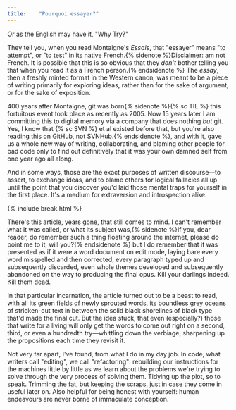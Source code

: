 ```yaml
---
title:    "Pourquoi essayer?"
---
```


Or as the English may have it, "Why Try?"

They tell you, when you read Montaigne's _Essais_, that "essayer" means "to
attempt", or "to test" in its native French.{% sidenote %}Disclaimer: am not
French. It is possible that this is so obvious that they _don't_ bother
telling you that when you read it as a French person.{% endsidenote %} The
_essay_, then a freshly minted format in the Western canon, was meant to be a
piece of writing primarily for exploring ideas, rather than for the sake of
argument, or for the sake of exposition.

400 years after Montaigne, git was born{% sidenote %}{% sc TIL %} this
fortuitous event took place as recently as 2005. Now 15 years later I am
committing this to digital memory via a company that does nothing _but_ git.
Yes, I know that {% sc SVN %} et al existed before that, but you're also
reading this on GitHub, not SVNHub.{% endsidenote %}, and with it, gave us a
whole new way of writing, collaborating, and blaming other people for bad code
only to find out definitively that it was your own damned self from one year
ago all along.

And in some ways, those are the exact purposes of written discourse—to assert,
to exchange ideas, and to blame others for logical fallacies all up until the
point that you discover you'd laid those mental traps for yourself in the first
place. It's a medium for extraversion and introspection alike.

{% include break.html %}

There's this article, years gone, that still comes to mind. I can't remember
what it was called, or what its subject was,{% sidenote %}If you, dear reader,
do remember such a thing floating around the internet, please do point me to
it, will you?{% endsidenote %} but I do remember that it was presented as if
it were a word document on edit mode, laying bare every word misspelled and
then corrected, every paragraph typed up and subsequently discarded, even
whole themes developed and subsequently abandoned on the way to producing the
final opus. Kill your darlings indeed. Kill them dead.

In that particular incarnation, the article turned out to be a beast to read,
with all its green fields of newly sprouted words, its boundless grey oceans
of stricken-out text in between the solid black shorelines of black type that'd
made the final cut. But the idea stuck, that even (especially?) those that
write for a living will only get the words to come out right on a second,
third, or even a hundredth try—whittling down the verbiage, sharpening up the
propositions each time they revisit it.

Not very far apart, I've found, from what I do in my day job. In code, what
writers call "editing", we call "refactoring": rebuilding our instructions for
the machines little by little as we learn about the problems we're trying to
solve through the very process of solving them. Tidying up the plot, so to
speak. Trimming the fat, but keeping the scraps, just in case they come in
useful later on. Also helpful for being honest with yourself: human
endeavours are never borne of immaculate conception.

<!-- harold innis: the dogma of the written word vs git -->
<!-- the public philosophy
> In a Socratic dialogue the disputants are arguing co-operatively in order to
> acquire more wisdom than either of them had when he began. In a sophistical
> argument the sophist is out to win a case, using rhetoric and not dialectic.
> "Both alike," says Aristotle, "are concerned with such things as come, more
> or less, within the general ken of all men and belong to no definite
> science." But while "dialectic is a process of criticism wherein lies the
> path to the principles of all inquiries", "rhetoric is concerned with the
> modes of persuasion."
-->

